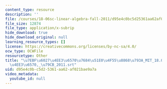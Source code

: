 ```yaml
---
content_type: resource
description: ''
file: /courses/18-06sc-linear-algebra-fall-2011/d95e4c0bc5d25361aa62af021bae9a7a_7ebf60274ee36570768451e04f558868793a_MIT_18.06SC_7ebf60274ee36570-_79cb_2011.vtt
file_size: 12874
file_type: application/x-subrip
hide_download: true
hide_download_original: null
learning_resource_types: []
license: https://creativecommons.org/licenses/by-nc-sa/4.0/
ocw_type: OCWFile
resourcetype: Other
title: "\u7EBF\u6027\u4EE3\u6570\u7684\u51E0\u4F55\u8868\u793A_MIT_18.06SC_\u7EBF\u6027\
  \u4EE3\u6570,_\u79CB_2011.srt"
uid: d95e4c0b-c5d2-5361-aa62-af021bae9a7a
video_metadata:
  youtube_id: null
---
```

